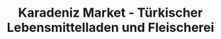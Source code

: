 ---
title: "Karadeniz Market - Türkischer Lebensmittelladen und Fleischerei"
url: /braunschweig/karadeniz-market-tuerkischer-lebensmittelladen-und-fleischerei/
shop: Supermarkt
---